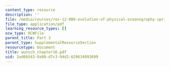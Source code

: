 ```yaml
---
content_type: resource
description: ''
file: /media/courses/res-12-000-evolution-of-physical-oceanography-spring-2007/3ad6b5439a90d7c394d2629634993699_wunsch_chapter16.pdf
file_type: application/pdf
learning_resource_types: []
ocw_type: OCWFile
parent_title: Part 3
parent_type: SupplementalResourceSection
resourcetype: Document
title: wunsch_chapter16.pdf
uid: 3ad6b543-9a90-d7c3-94d2-629634993699
---
```

